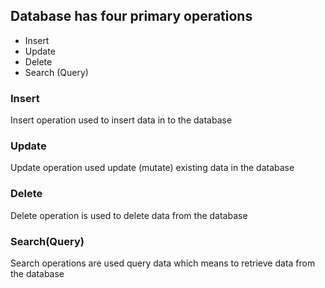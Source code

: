 
## Database has four primary operations

- Insert
- Update
- Delete
- Search (Query)
  
### Insert

Insert operation used to insert data in to the database

### Update

Update operation used update (mutate) existing data in the database

### Delete

Delete operation is used to delete data from the database

### Search(Query)

Search operations are used query data which means to retrieve data from the database
